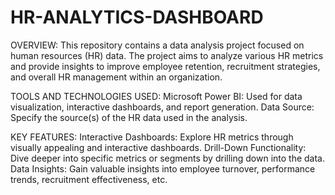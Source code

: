 # HR-ANALYTICS-DASHBOARD
OVERVIEW:
This repository contains a data analysis project focused on human resources (HR) data. The project aims to analyze various HR metrics and provide insights to improve employee retention, recruitment strategies, and overall HR management within an organization.

TOOLS AND TECHNOLOGIES USED: 
Microsoft Power BI: Used for data visualization, interactive dashboards, and report generation.
Data Source: Specify the source(s) of the HR data used in the analysis.

KEY FEATURES:
Interactive Dashboards: Explore HR metrics through visually appealing and interactive dashboards.
Drill-Down Functionality: Dive deeper into specific metrics or segments by drilling down into the data.
Data Insights: Gain valuable insights into employee turnover, performance trends, recruitment effectiveness, etc.
